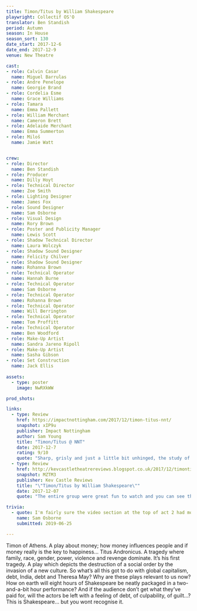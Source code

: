 ```yaml
---
title: Timon/Titus by William Shakespeare
playwright: Collectif OS'O
translator: Ben Standish
period: Autumn
season: In House
season_sort: 130
date_start: 2017-12-6
date_end: 2017-12-9
venue: New Theatre

cast:
- role: Calvin Casar 
  name: Miguel Barrulas
- role: Andre Penelope
  name: Georgie Brand
- role: Cordelia Esme
  name: Grace Williams
- role: Tamara
  name: Emma Pallett
- role: William Merchant
  name: Cameron Brett
- role: Adelaide Merchant
  name: Emma Summerton
- role: Miloš
  name: Jamie Watt


crew:
- role: Director
  name: Ben Standish
- role: Producer
  name: Dilly Hoyt
- role: Technical Director
  name: Zoe Smith
- role: Lighting Designer
  name: James Fox
- role: Sound Designer
  name: Sam Osborne
- role: Visual Design
  name: Rory Brown
- role: Poster and Publicity Manager
  name: Lewis Scott
- role: Shadow Technical Director
  name: Laura Wolczyk
- role: Shadow Sound Designer
  name: Felicity Chilver
- role: Shadow Sound Designer
  name: Rohanna Brown
- role: Technical Operator
  name: Hannah Burne
- role: Technical Operator
  name: Sam Osborne
- role: Technical Operator
  name: Rohanna Brown
- role: Technical Operator
  name: Will Berrington
- role: Technical Operator
  name: Tom Proffitt
- role: Technical Operator
  name: Ben Woodford
- role: Make-Up Artist
  name: Sandra Jareno Ripoll
- role: Make-Up Artist
  name: Sasha Gibson
- role: Set Construction
  name: Jack Ellis
  
assets:
  - type: poster
    image: NwRXkWW

prod_shots:

links:
  - type: Review
    href: https://impactnottingham.com/2017/12/timon-titus-nnt/
    snapshot: xIP9u
    publisher: Impact Nottingham
    author: Sam Young
    title: "Timon/Titus @ NNT"
    date: 2017-12-7
    rating: 9/10
    quote: "Sharp, grisly and just a little bit unhinged, the study of debt has never been so much fun."
  - type: Review
    href: http://kevcastletheatrereviews.blogspot.co.uk/2017/12/timontitus-by-william-shakespeare.html
    snapshot: MZTM3
    publisher: Kev Castle Reviews
    title: "\"Timon/Titus by William Shakespeare\""
    date: 2017-12-07
    quote: "The entire group were great fun to watch and you can see the hard work that has gone into this show from every angle. If you can imagine Shakespeare crossed with Monty Python crossed with \"The Wright Show\", that's the feel of what to expect."

trivia:
  - quote: I'm fairly sure the video section at the top of act 2 had more cues than the rest of the show combined.
    name: Sam Osborne
    submitted: 2019-06-25

---
```


Timon of Athens. A play about money; how money influences people and if money really is the key to happiness… Titus Andronicus. A tragedy where family, race, gender, power, violence and revenge dominate. It’s his first tragedy. A play which depicts the destruction of a social order by the invasion of a new culture. So what’s all this got to do with global capitalism, debt, India, debt and Theresa May? Why are these plays relevant to us now? How on earth will eight hours of Shakespeare be neatly packaged in a two-and-a-bit hour performance? And if the audience don’t get what they’ve paid for, will the actors be left with a feeling of debt, of culpability, of guilt...? This is Shakespeare… but you wont recognise it.
